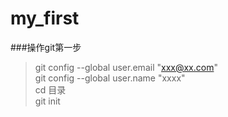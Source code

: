 # my_first


###操作git第一步 <br>
>  git config --global user.email "xxx@xx.com"  <br>
>  git config --global user.name "xxxx"  <br>
>  cd 目录 <br>
>  git init <br>
>   
